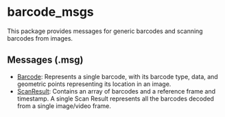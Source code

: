 # barcode_msgs

This package provides messages for generic barcodes and scanning barcodes from images.

## Messages (.msg)
* [Barcode](msg/Barcode.msg): Represents a single barcode, with its barcode type, data, and geometric points representing its location in an image.
* [ScanResult](msg/ScanResult.msg): Contains an array of barcodes and a reference frame and timestamp. A single Scan Result represents all the barcodes decoded from a single image/video frame.
